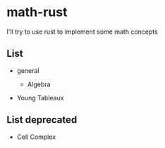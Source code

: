 # math-rust
I'll try to use rust to implement some math concepts

## List
* general
  * Algebra

* Young Tableaux

## List deprecated
* Cell Complex
